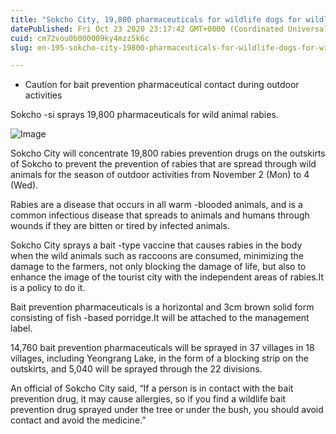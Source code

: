 ```yaml
---
title: "Sokcho City, 19,800 pharmaceuticals for wildlife dogs for wildlife"
datePublished: Fri Oct 23 2020 23:17:42 GMT+0000 (Coordinated Universal Time)
cuid: cm72vou0b000009ky4mzz5k6c
slug: en-195-sokcho-city-19800-pharmaceuticals-for-wildlife-dogs-for-wildlife

---
```



- Caution for bait prevention pharmaceutical contact during outdoor activities

Sokcho -si sprays 19,800 pharmaceuticals for wild animal rabies.

![Image](https://cdn.hashnode.com/res/hashnode/image/upload/v1739423243622/a2bbd5b5-49e5-4322-92f9-02e0ad0579a6.jpeg)

Sokcho City will concentrate 19,800 rabies prevention drugs on the outskirts of Sokcho to prevent the prevention of rabies that are spread through wild animals for the season of outdoor activities from November 2 (Mon) to 4 (Wed).

Rabies are a disease that occurs in all warm -blooded animals, and is a common infectious disease that spreads to animals and humans through wounds if they are bitten or tired by infected animals.

Sokcho City sprays a bait -type vaccine that causes rabies in the body when the wild animals such as raccoons are consumed, minimizing the damage to the farmers, not only blocking the damage of life, but also to enhance the image of the tourist city with the independent areas of rabies.It is a policy to do it.

Bait prevention pharmaceuticals is a horizontal and 3cm brown solid form consisting of fish -based porridge.It will be attached to the management label.

14,760 bait prevention pharmaceuticals will be sprayed in 37 villages in 18 villages, including Yeongrang Lake, in the form of a blocking strip on the outskirts, and 5,040 will be sprayed through the 22 divisions.

An official of Sokcho City said, “If a person is in contact with the bait prevention drug, it may cause allergies, so if you find a wildlife bait prevention drug sprayed under the tree or under the bush, you should avoid contact and avoid the medicine.”